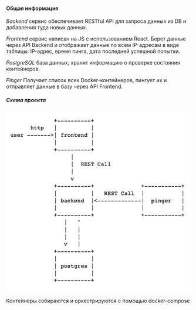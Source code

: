 #### Общая информация

*Backend* сервис обеспечивает RESTful API для запроса данных из DB и добавления туда новых данных.

*Frontend* сервис написан на JS с использованием React. Берет данные через API Backend и отображает данные по всем IP-адресам в виде таблицы: IP-адрес, время пинга, дата последней успешной попытки.

*PostgreSQL* база данных, хранит информацию о проверке состояния контейнеров.

*Pinger* Получает список всех Docker-контейнеров, пингует их и отправляет данные в базу через API Frontend.

##### Схема проекта
![Схема](images/schema.png)

Контейнеры собираются и оркестрируются с помощью docker-compose